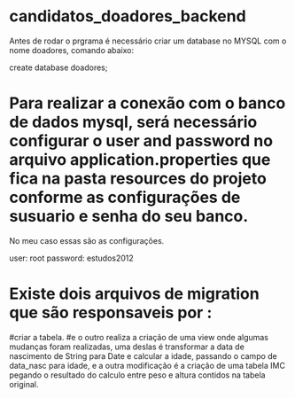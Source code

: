 ﻿# candidatos_doadores_backend

Antes de rodar o prgrama é necessário criar um database no MYSQL com o nome doadores, comando abaixo:

 create database doadores;
  

# Para realizar a conexão com o banco de dados mysql, será necessário configurar o user and password no arquivo application.properties que fica na pasta resources do projeto conforme as configurações de susuario  e senha do seu banco.
 No meu caso essas são as configurações.  
  
  user: root
  password: estudos2012
﻿
 # Existe dois arquivos de migration que são responsaveis por : 
  #criar a tabela.
  #e o outro realiza a criação de uma view onde algumas mudanças foram realizadas, uma deslas é transformar a data de nascimento de String para Date e calcular a idade, passando o campo de data_nasc para idade, e a outra modificação é a criação de uma tabela IMC pegando o resultado do calculo entre peso e altura contidos na tabela  original. 
